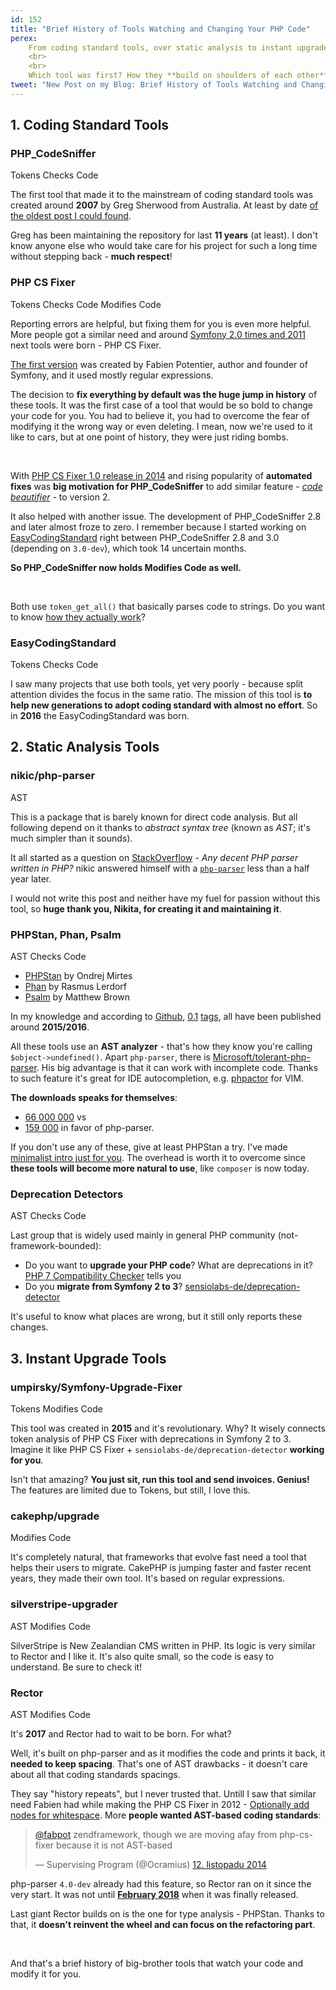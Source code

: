 ```yaml
---
id: 152
title: "Brief History of Tools Watching and Changing Your PHP Code"
perex:
    From coding standard tools, over static analysis to instant upgrade tools. This post is going to be a geeky history trip.
    <br>
    <br>
    Which tool was first? How they **build on shoulders of each other**?
tweet: "New Post on my Blog: Brief History of Tools Watching and Changing PHP Code #phpcsfixer #phpcodesniffer @phpstan #psalm #phan @sensiolabsde #symfony #rector @cakephp"
---
```


## 1. Coding Standard Tools

### PHP_CodeSniffer

<span class="badge badge-light">Tokens</span>
<span class="badge badge-warning">Checks Code</span>

The first tool that made it to the mainstream of coding standard tools was created around **2007** by Greg Sherwood from Australia. At least by date [of the oldest post I could found](http://gregsherwood.blogspot.com/2006/12/if-not-test-first-then-test-really-soon.html).

Greg has been maintaining the repository for last **11 years** (at least). I don't know anyone else who would take care for his project for such a long time without stepping back - **much respect**!

### PHP CS Fixer

<span class="badge badge-light">Tokens</span>
<span class="badge badge-warning">Checks Code</span>
<span class="badge badge-success">Modifies Code</span>

Reporting errors are helpful, but fixing them for you is even more helpful. More people got a similar need and around [Symfony 2.0 times and 2011](https://gist.github.com/fabpot/3f25555dce956accd4dd) next tools were born - PHP CS Fixer.

[The first version](https://gist.github.com/fabpot/3f25555dce956accd4dd) was created by Fabien Potentier, author and founder of Symfony, and it used mostly regular expressions.

The decision to **fix everything by default was the huge jump in history** of these tools. It was the first case of a tool that would be so bold to change your code for you. You had to believe it, you had to overcome the fear of modifying it the wrong way or even deleting. I mean, now we're used to it like to cars, but at one point of history, they were just riding bombs.

<br>

With [PHP CS Fixer 1.0 release in 2014](http://fabien.potencier.org/php-cs-fixer-finally-reaches-version-1-0.html) and rising popularity of **automated fixes** was **big motivation for PHP_CodeSniffer** to add similar feature - [*code beautifier*](https://github.com/squizlabs/PHP_CodeSniffer/wiki/Fixing-Errors-Automatically) - to version 2.

It also helped with another issue. The development of PHP_CodeSniffer 2.8 and later almost froze to zero. I remember because I started working on [EasyCodingStandard](https://github.com/symplify/easyCodingStandard/) right between
PHP_CodeSniffer 2.8 and 3.0 (depending on `3.0-dev`), which took 14 uncertain months.

**So PHP_CodeSniffer now holds <span class="badge badge-success">Modifies Code</span> as well.**

<br>

Both use `token_get_all()` that basically parses code to strings. Do you want to know [how they actually work](/blog/2017/07/31/how-php-coding-standard-tools-actually-work/)?

### EasyCodingStandard

<span class="badge badge-light">Tokens</span>
<span class="badge badge-warning">Checks Code</span>

I saw many projects that use both tools, yet very poorly - because split attention divides the focus in the same ratio. The mission of this tool is **to help new generations to adopt coding standard with almost no effort**. So in **2016** the EasyCodingStandard was born.

## 2. Static Analysis Tools

### nikic/php-parser

<span class="badge badge-danger">AST</span>

This is a package that is barely known for direct code analysis. But all following depend on it thanks to *abstract syntax tree* (known as *AST*; it's much simpler than it sounds).

It all started as a question on [StackOverflow](https://stackoverflow.com/questions/5586358/any-decent-php-parser-written-in-php) - *Any decent PHP parser written in PHP?* nikic answered himself with a [`php-parser`](https://github.com/nikic/PHP-Parser) less than a half year later.

I would not write this post and neither have my fuel for passion without this tool, so **huge thank you, Nikita, for creating it and maintaining it**.

### PHPStan, Phan, Psalm

<span class="badge badge-danger">AST</span>
<span class="badge badge-warning">Checks Code</span>

- [PHPStan](https://github.com/phpstan/phpstan) by Ondrej Mirtes
- [Phan](https://github.com/phan/phan) by Rasmus Lerdorf
- [Psalm](https://github.com/vimeo/psalm) by Matthew Brown

In my knowledge and according to [Github](https://github.com/phan/phan/releases/tag/0.1), [0.1](https://github.com/phpstan/phpstan/tree/0.1) [tags](https://github.com/vimeo/psalm/releases/tag/0.1), all have been published around **2015/2016**.

All these tools use an **AST analyzer** - that's how they know you're calling `$object->undefined()`. Apart `php-parser`, there is [Microsoft/tolerant-php-parser](https://github.com/Microsoft/tolerant-php-parser). His big advantage is that it can work with incomplete code. Thanks to such feature it's great for IDE autocompletion, e.g. [phpactor](https://github.com/phpactor/phpactor) for VIM.

**The downloads speaks for themselves**:

- [66 000 000](https://packagist.org/packages/nikic/php-parser/stats) vs
- [159 000](https://packagist.org/packages/microsoft/tolerant-php-parser/stats) in favor of php-parser.

If you don't use any of these, give at least PHPStan a try. I've made [minimalist intro just for you](/blog/2017/01/28/why-I-switched-scrutinizer-for-phpstan-and-you-should-too/). The overhead is worth it to overcome since **these tools will become more natural to use**, like `composer` is now today.

### Deprecation Detectors

<span class="badge badge-danger">AST</span>
<span class="badge badge-warning">Checks Code</span>

Last group that is widely used mainly in general PHP community (not-framework-bounded):

- Do you want to **upgrade your PHP code**? What are deprecations in it? [PHP 7 Compatibility Checker](https://github.com/sstalle/php7cc) tells you
- Do you **migrate from Symfony 2 to 3**? [sensiolabs-de/deprecation-detector](https://github.com/sensiolabs-de/deprecation-detector)

It's useful to know what places are wrong, but it still only reports these changes.

## 3. Instant Upgrade Tools

### umpirsky/Symfony-Upgrade-Fixer

<span class="badge badge-light">Tokens</span>
<span class="badge badge-success">Modifies Code</span>

This tool was created in **2015** and it's revolutionary. Why? It wisely connects token analysis of PHP CS Fixer with deprecations in Symfony 2 to 3. Imagine it like PHP CS Fixer + `sensiolabs-de/deprecation-detector` **working for you**.

Isn't that amazing? **You just sit, run this tool and send invoices. Genius!** The features are limited due to Tokens, but still, I love this.

### cakephp/upgrade

<span class="badge badge-success">Modifies Code</span>

It's completely natural, that frameworks that evolve fast need a tool that helps their users to migrate.
CakePHP is jumping faster and faster recent years, they made their own tool. It's based on regular expressions.

### silverstripe-upgrader

<span class="badge badge-danger">AST</span>
<span class="badge badge-success">Modifies Code</span>

SilverStripe is New Zealandian CMS written in PHP. Its logic is very similar to Rector and I like it. It's also quite small, so the code is easy to understand. Be sure to check it!

### Rector

<span class="badge badge-danger">AST</span>
<span class="badge badge-success">Modifies Code</span>

It's **2017** and Rector had to wait to be born. For what?

Well, it's built on php-parser and as it modifies the code and prints it back, it **needed to keep spacing**. That's one of AST drawbacks - it doesn't care about all that coding standards spacings.

They say "history repeats", but I never trusted that. Untill I saw that similar need Fabien had while making the PHP CS Fixer in 2012 - [Optionally add nodes for whitespace](https://github.com/nikic/PHP-Parser/issues/41). More **people wanted AST-based coding standards**:

<blockquote class="twitter-tweet" data-lang="cs"><p lang="en" dir="ltr"><a href="https://twitter.com/fabpot?ref_src=twsrc%5Etfw">@fabpot</a> zendframework, though we are moving afay from php-cs-fixer because it is not AST-based</p>&mdash; Supervising Program (@Ocramius) <a href="https://twitter.com/Ocramius/status/532622405290971136?ref_src=twsrc%5Etfw">12. listopadu 2014</a></blockquote>
<script async src="https://platform.twitter.com/widgets.js" charset="utf-8"></script>

php-parser `4.0-dev` already had this feature, so Rector ran on it since the very start. It was not until [**February 2018**](https://github.com/nikic/PHP-Parser/releases/tag/v4.0.0) when it was finally released.

Last giant Rector builds on is the one for type analysis - PHPStan. Thanks to that, it **doesn't reinvent the wheel and can focus on the refactoring part**.

<br>

And that's a brief history of big-brother tools that watch your code and modify it for you.
